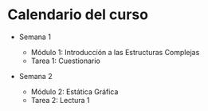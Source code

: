 # Calendario del curso

* Semana 1
    - Módulo 1: Introducción a las Estructuras Complejas
    - Tarea 1: Cuestionario

* Semana 2
    - Módulo 2: Estática Gráfica
    - Tarea 2: Lectura 1
